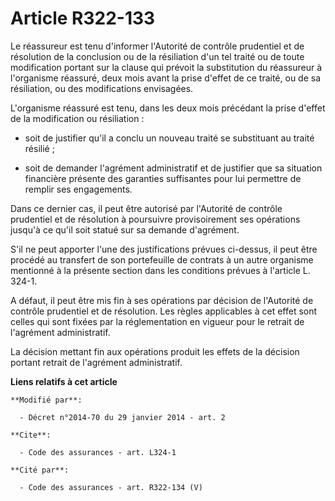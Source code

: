 # Article R322-133

Le réassureur est tenu d'informer l'Autorité de contrôle prudentiel et de résolution de la conclusion ou de la résiliation
d'un tel traité ou de toute modification portant sur la clause qui prévoit la substitution du réassureur à l'organisme
réassuré, deux mois avant la prise d'effet de ce traité, ou de sa résiliation, ou des modifications envisagées. 

L'organisme réassuré est tenu, dans les deux mois précédant la prise d'effet de la modification ou résiliation :

- soit de justifier qu'il a conclu un nouveau traité se substituant au traité résilié ;

- soit de demander l'agrément administratif et de justifier que sa situation financière présente des garanties suffisantes
pour lui permettre de remplir ses engagements. 

Dans ce dernier cas, il peut être autorisé par l'Autorité de contrôle prudentiel et de résolution à poursuivre provisoirement
ses opérations jusqu'à ce qu'il soit statué sur sa demande d'agrément. 

S'il ne peut apporter l'une des justifications prévues ci-dessus, il peut être procédé au transfert de son portefeuille de
contrats à un autre organisme mentionné à la présente section dans les conditions prévues à l'article L. 324-1. 

A défaut, il peut être mis fin à ses opérations                   par décision de l'Autorité de contrôle prudentiel et de
résolution. Les règles applicables à cet effet sont celles qui sont fixées par la réglementation en vigueur pour le retrait
de l'agrément administratif. 

La décision mettant fin aux opérations produit les effets de la décision portant retrait de l'agrément administratif.

**Liens relatifs à cet article**

	**Modifié par**:

	  - Décret n°2014-70 du 29 janvier 2014 - art. 2

	**Cite**:

	  - Code des assurances - art. L324-1

	**Cité par**:

	  - Code des assurances - art. R322-134 (V)

